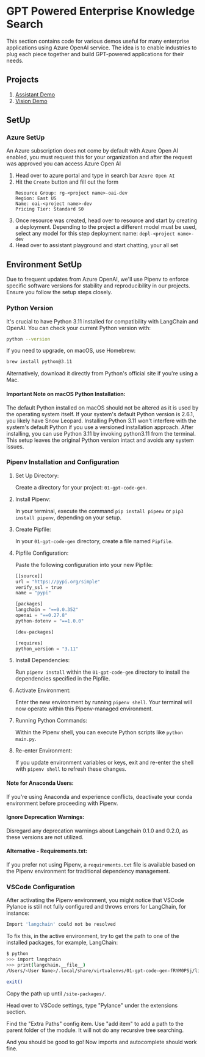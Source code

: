 # GPT Powered Enterprise Knowledge Search

This section contains code for various demos useful for many enterprise applications using Azure OpenAI service. The idea is to enable industries to plug each piece together and build GPT-powered applications for their needs.

## Projects

1. [Assistant Demo](./assistant-demo/README.md)
1. [Vision Demo](./vision-demo/README.md)

## SetUp

### Azure SetUp

An Azure subscription does not come by default with Azure Open AI enabled, you must request this for your organization and after the request was approved you can access Azure Open AI

1. Head over to azure portal and type in search bar `Azure Open AI`
2. Hit the `Create` button and fill out the form
   ```
   Resource Group: rg-<project name>-oai-dev
   Region: East US
   Name: oai-<project name>-dev
   Pricing Tier: Standard S0
   ```
3. Once resource was created, head over to resource and start by creating a deployment. Depending to the project a different model must be used, select any model for this step deployment name: `depl-<project name>-dev`
4. Head over to assistant playground and start chatting, your all set

## Environment SetUp

Due to frequent updates from Azure OpenAI, we'll use Pipenv to enforce specific software versions for stability and reproducibility in our projects. Ensure you follow the setup steps closely.

### Python Version

It's crucial to have Python 3.11 installed for compatibility with LangChain and OpenAI. You can check your current Python version with:

```bash
python --version
```

If you need to upgrade, on macOS, use Homebrew:

```bash
brew install python@3.11
```

Alternatively, download it directly from Python's official site if you're using a Mac.

#### Important Note on macOS Python Installation:

The default Python installed on macOS should not be altered as it is used by the operating system itself. If your system's default Python version is 2.6.1, you likely have Snow Leopard. Installing Python 3.11 won't interfere with the system's default Python if you use a versioned installation approach. After installing, you can use Python 3.11 by invoking python3.11 from the terminal. This setup leaves the original Python version intact and avoids any system issues.

### Pipenv Installation and Configuration

1. Set Up Directory:

   Create a directory for your project: `01-gpt-code-gen`.

1. Install Pipenv:

   In your terminal, execute the command `pip install pipenv` or `pip3 install pipenv`, depending on your setup.

1. Create Pipfile:

   In your `01-gpt-code-gen` directory, create a file named `Pipfile`.

1. Pipfile Configuration:

   Paste the following configuration into your new Pipfile:

   ```python
   [[source]]
   url = "https://pypi.org/simple"
   verify_ssl = true
   name = "pypi"

   [packages]
   langchain = "==0.0.352"
   openai = "==0.27.8"
   python-dotenv = "==1.0.0"

   [dev-packages]

   [requires]
   python_version = "3.11"
   ```

1. Install Dependencies:

   Run `pipenv install` within the `01-gpt-code-gen` directory to install the dependencies specified in the Pipfile.

1. Activate Environment:

   Enter the new environment by running `pipenv shell`. Your terminal will now operate within this Pipenv-managed environment.

1. Running Python Commands:

   Within the Pipenv shell, you can execute Python scripts like `python main.py`.

1. Re-enter Environment:

   If you update environment variables or keys, exit and re-enter the shell with `pipenv shell` to refresh these changes.

#### Note for Anaconda Users:

If you're using Anaconda and experience conflicts, deactivate your conda environment before proceeding with Pipenv.

#### Ignore Deprecation Warnings:

Disregard any deprecation warnings about Langchain 0.1.0 and 0.2.0, as these versions are not utilized.

#### Alternative - Requirements.txt:

If you prefer not using Pipenv, a `requirements.txt` file is available based on the Pipenv environment for traditional dependency management.

### VSCode Configuration

After activating the Pipenv environment, you might notice that VSCode Pylance is still not fully configured and throws errors for LangChain, for instance:

```bash
Import 'langchain' could not be resolved
```

To fix this, in the active environment, try to get the path to one of the installed packages, for example, LangChain:

```bash
$ python
>>> import langchain
>>> print(langchain.__file__)
/Users/<User Name>/.local/share/virtualenvs/01-gpt-code-gen-fRYM0PSj/lib/python3.11/site-packages/langchain/__init__.py

exit()
```

Copy the path up until `/site-packages/`.

Head over to VSCode settings, type "Pylance" under the extensions section.

Find the "Extra Paths" config item. Use "add item" to add a path to the parent folder of the module. It will not do any recursive tree searching.

And you should be good to go! Now imports and autocomplete should work fine.
